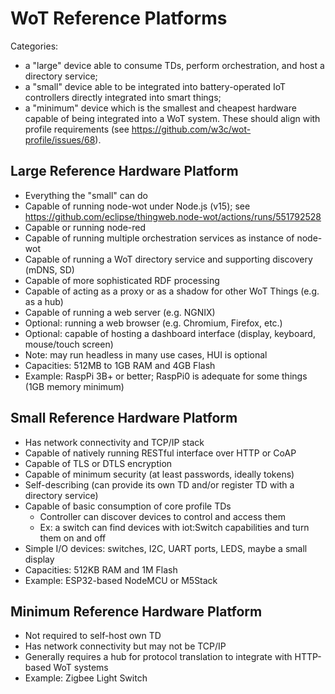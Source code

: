 # WoT Reference Platforms
Categories: 
* a "large" device able to consume TDs, perform orchestration, and host a directory service;
* a "small" device able to be integrated into battery-operated IoT controllers directly integrated into smart things;
* a "minimum" device which is the smallest and cheapest hardware capable of being integrated into a WoT system.
These should align with profile requirements (see https://github.com/w3c/wot-profile/issues/68).

## Large Reference Hardware Platform
- Everything the "small" can do
- Capable of running node-wot under Node.js (v15); see https://github.com/eclipse/thingweb.node-wot/actions/runs/551792528
- Capable or running node-red
- Capable of running multiple orchestration services as instance of node-wot
- Capable of running a WoT directory service and supporting discovery (mDNS, SD)
- Capable of more sophisticated RDF processing
- Capable of acting as a proxy or as a shadow for other WoT Things (e.g. as a hub)
- Capable of running a web server (e.g. NGNIX)
- Optional: running a web browser (e.g. Chromium, Firefox, etc.) 
- Optional: capable of hosting a dashboard interface (display, keyboard, mouse/touch screen)
- Note: may run headless in many use cases, HUI is optional
- Capacities: 512MB to 1GB RAM and 4GB Flash
- Example: RaspPi 3B+ or better; RaspPi0 is adequate for some things (1GB memory minimum)

## Small Reference Hardware Platform
- Has network connectivity and TCP/IP stack
- Capable of natively running RESTful interface over HTTP or CoAP
- Capable of TLS or DTLS encryption
- Capable of minimum security (at least passwords, ideally tokens)
- Self-describing (can provide its own TD and/or register TD with a directory service)
- Capable of basic consumption of core profile TDs
    - Controller can discover devices to control and access them
    - Ex: a switch can find devices with iot:Switch capabilities and turn them on and off
- Simple I/O devices: switches, I2C, UART ports, LEDS, maybe a small display
- Capacities: 512KB RAM and 1M Flash
- Example: ESP32-based NodeMCU or M5Stack

## Minimum Reference Hardware Platform
- Not required to self-host own TD
- Has network connectivity but may not be TCP/IP
- Generally requires a hub for protocol translation to integrate with HTTP-based WoT systems
- Example: Zigbee Light Switch
